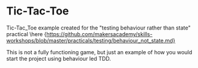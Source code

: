 # Tic-Tac-Toe

Tic-Tac_Toe example created for the "testing behaviour rather than state" practical \here {https://github.com/makersacademy/skills-workshops/blob/master/practicals/testing/behaviour_not_state.md}

This is not a fully functioning game, but just an example of how you would start the project using behaviour led TDD.